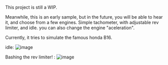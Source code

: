 This project is still a WIP.

Meanwhile, this is an early sample, but in the future, you will be able to hear it, and choose from a few engines.
Simple tachometer, with adjustable rev limiter, and idle. you can also change the engine "aceleration".

Currently, it tries to simulate the famous honda B16.

idle:
![image](https://github.com/gongas123lol/Engine-sim/assets/114987902/ce9bb993-12ac-4307-9bfb-e40220bf8129)

Bashing the rev limiter! :
![image](https://github.com/gongas123lol/Engine-sim/assets/114987902/fa40c2d5-ad37-4bfc-b55c-1920502f99cc)
